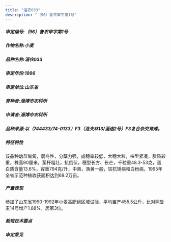 ```yaml
---
title: "淄农033"
description: "（96）鲁农审字第1号"
---
```

##### 审定编号:（96）鲁农审字第1号

##### 作物名称:小麦

##### 品种名称:淄农033

##### 审定年份:1996

##### 审定单位:山东省

##### 育种者:淄博市农科所

##### 申请者:淄博市农科所

##### 品种来源:以（744433/74-0133）F3（洛夫林13/淄选2号）F3复合杂交育成。

##### 特征特性
该品种幼苗匍匐，弱冬性，分蘖力强，成穗率较低，大穗大粒，株型紧凑，腊质较重，株高90厘米，茎杆粗壮，抗倒伏，穗型长方、长芒，千粒重48.3-53克，蛋白质含量13.6%，容重794克/升，中熟，落黄一般，较抗锈病和白粉病，1995年全省示范种植收获面积达到68.2万亩。

##### 产量表现
参加了山东省1990-1992年小麦高肥组区域试验，平均亩产455.5公斤，比对照鲁麦14号增产1.88%，居第3位。

##### 栽培技术要点


##### 审定意见

